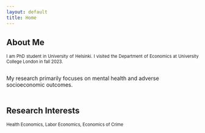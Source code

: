 ```yaml
---
layout: default
title: Home
---
```


## About Me
<p align="justify" style="font-size:80%;"> I am PhD student in University of Helsinki.  I visited the Department of Economics at University College London in fall 2023. <br/>
<br/>  
  
My research primarily focuses on mental health and adverse socioeconomic outcomes. <br/> 
<br/> 
  
## Research Interests
<p style="font-size:80%;">
Health Economics, Labor Economics, Economics of Crime
</p>
